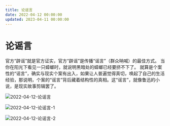 ```yaml
---
title: 论谣言
date: 2022-04-12 00:00:00
updated: 2023-04-11 00:00:00
---
```


# 论谣言

官方“辟谣”就是官方证实，官方“辟谣”是传播“谣言”（群众呐喊）的最佳方式。
当你在阳光下看见一只蟑螂时，就说明黑暗处的蟑螂已经要挤不下了。
就算是个案性的“谣言”，确实与现实个案有出入，如果让人普遍觉得真切，唤起了自己的生活经验，那说明，个案的“谣言”背后藏着结构性的真相。这“谣言”，就像鲁迅的小说，是现实故事剪辑罢了。

![2022-04-12-论谣言](assets/2022-04-12-论谣言.jpeg)

![2022-04-12-论谣言-1](assets/2022-04-12-论谣言-1.jpeg)

![2022-04-12-论谣言-2](assets/2022-04-12-论谣言-2.jpeg)

